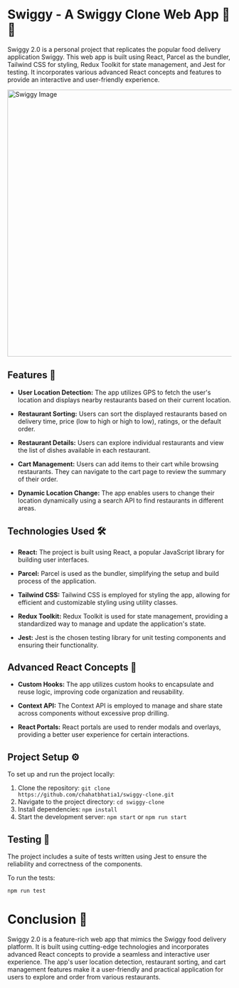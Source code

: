 # Swiggy - A Swiggy Clone Web App 🍔🚀

Swiggy 2.0 is a personal project that replicates the popular food delivery application Swiggy. This web app is built using React, Parcel as the bundler, Tailwind CSS for styling, Redux Toolkit for state management, and Jest for testing. It incorporates various advanced React concepts and features to provide an interactive and user-friendly experience.

<img src="https://upload.wikimedia.org/wikipedia/en/1/12/Swiggy_logo.svg" alt="Swiggy Image" width="600">


## Features 🌟

- **User Location Detection:** The app utilizes GPS to fetch the user's location and displays nearby restaurants based on their current location.

- **Restaurant Sorting:** Users can sort the displayed restaurants based on delivery time, price (low to high or high to low), ratings, or the default order.

- **Restaurant Details:** Users can explore individual restaurants and view the list of dishes available in each restaurant.

- **Cart Management:** Users can add items to their cart while browsing restaurants. They can navigate to the cart page to review the summary of their order.

- **Dynamic Location Change:** The app enables users to change their location dynamically using a search API to find restaurants in different areas.

## Technologies Used 🛠️

- **React:** The project is built using React, a popular JavaScript library for building user interfaces.

- **Parcel:** Parcel is used as the bundler, simplifying the setup and build process of the application.

- **Tailwind CSS:** Tailwind CSS is employed for styling the app, allowing for efficient and customizable styling using utility classes.

- **Redux Toolkit:** Redux Toolkit is used for state management, providing a standardized way to manage and update the application's state.

- **Jest:** Jest is the chosen testing library for unit testing components and ensuring their functionality.

## Advanced React Concepts 🚀

- **Custom Hooks:** The app utilizes custom hooks to encapsulate and reuse logic, improving code organization and reusability.

- **Context API:** The Context API is employed to manage and share state across components without excessive prop drilling.

- **React Portals:** React portals are used to render modals and overlays, providing a better user experience for certain interactions.

## Project Setup ⚙️

To set up and run the project locally:

1. Clone the repository: `git clone https://github.com/chahatbhatia1/swiggy-clone.git`
2. Navigate to the project directory: `cd swiggy-clone`
3. Install dependencies: `npm install`
4. Start the development server: `npm start` or `npm run start`

## Testing 🧪

The project includes a suite of tests written using Jest to ensure the reliability and correctness of the components.

To run the tests:

```bash
npm run test
```

# Conclusion  🎉

Swiggy 2.0 is a feature-rich web app that mimics the Swiggy food delivery platform. It is built using cutting-edge technologies and incorporates advanced React concepts to provide a seamless and interactive user experience. The app's user location detection, restaurant sorting, and cart management features make it a user-friendly and practical application for users to explore and order from various restaurants.
